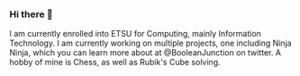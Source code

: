 ### Hi there 👋
I am currently enrolled into ETSU for Computing, mainly Information Technology. I am currently working on multiple projects, one including Ninja Ninja, which you can learn more about at @BooleanJunction on twitter. A hobby of mine is Chess, as well as Rubik's Cube solving.
<!--
**EvasiveAce/EvasiveAce** is a ✨ _special_ ✨ repository because its `README.md` (this file) appears on your GitHub profile.

Here are some ideas to get you started:

- 🔭 I’m currently working on ...
- 🌱 I’m currently learning ...
- 👯 I’m looking to collaborate on ...
- 🤔 I’m looking for help with ...
- 💬 Ask me about ...
- 📫 How to reach me: ...
- 😄 Pronouns: ...
- ⚡ Fun fact: ...
-->
